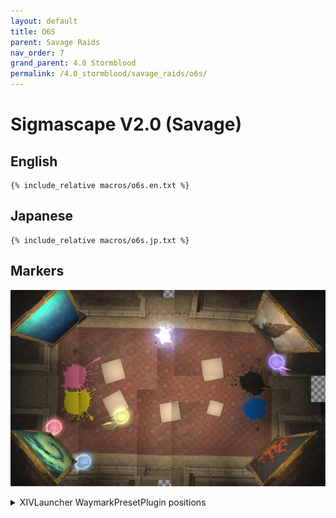 ```yaml
---
layout: default
title: O6S
parent: Savage Raids
nav_order: 7
grand_parent: 4.0 Stormblood
permalink: /4.0_stormblood/savage_raids/o6s/
---
```


# Sigmascape V2.0 (Savage)

## English
```
{% include_relative macros/o6s.en.txt %}
```

## Japanese
```
{% include_relative macros/o6s.jp.txt %}
```

## Markers

![](images/markers.jpg)
<details markdown=block>
<summary>XIVLauncher WaymarkPresetPlugin positions</summary>

```json
{"Name":"O6S","MapID":293,"A":{"X":-21.0,"Y":0.008,"Z":7.9,"ID":0,"Active":true},"B":{"X":-8.4,"Y":0.007,"Z":5.5,"ID":1,"Active":true},"C":{"X":-15.2,"Y":0.008,"Z":13.7,"ID":2,"Active":true},"D":{"X":21.0,"Y":0.008,"Z":-7.9,"ID":3,"Active":true},"One":{"X":0.0,"Y":0.0,"Z":0.0,"ID":4,"Active":false},"Two":{"X":0.0,"Y":0.0,"Z":0.0,"ID":5,"Active":false},"Three":{"X":0.0,"Y":0.0,"Z":0.0,"ID":6,"Active":false},"Four":{"X":0.0,"Y":0.0,"Z":0.0,"ID":7,"Active":false}}
```

</details>
